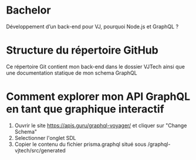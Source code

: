 # Bachelor
Développement d’un back-end pour VJ, pourquoi Node.js et GraphQL ?

# Structure du répertoire GitHub
Ce répertoire Git contient mon back-end dans le dossier VJTech ainsi que une documentation statique de mon schema GraphQL

# Comment explorer mon API GraphQL en tant que graphique interactif
1. Ouvrir le site https://apis.guru/graphql-voyager/ et cliquer sur "Change Schema"
2. Selectionner l'onglet SDL
3. Copier le contenu du fichier prisma.graphql situé sous /graphql-vjtech/src/generated
